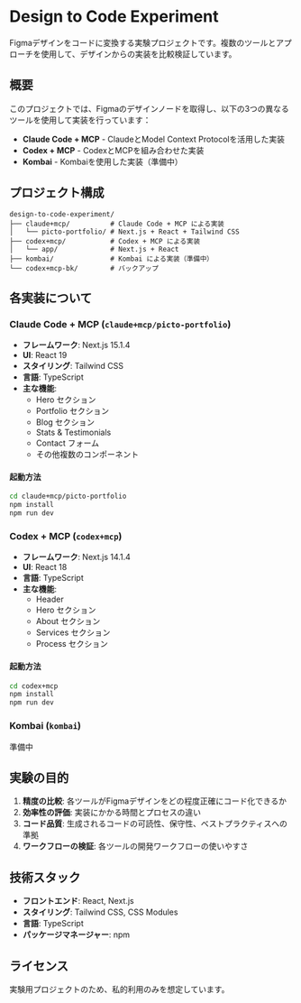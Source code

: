 # Design to Code Experiment

Figmaデザインをコードに変換する実験プロジェクトです。複数のツールとアプローチを使用して、デザインからの実装を比較検証しています。

## 概要

このプロジェクトでは、Figmaのデザインノードを取得し、以下の3つの異なるツールを使用して実装を行っています：

- **Claude Code + MCP** - ClaudeとModel Context Protocolを活用した実装
- **Codex + MCP** - CodexとMCPを組み合わせた実装
- **Kombai** - Kombaiを使用した実装（準備中）

## プロジェクト構成

```
design-to-code-experiment/
├── claude+mcp/          # Claude Code + MCP による実装
│   └── picto-portfolio/ # Next.js + React + Tailwind CSS
├── codex+mcp/           # Codex + MCP による実装
│   └── app/             # Next.js + React
├── kombai/              # Kombai による実装（準備中）
└── codex+mcp-bk/        # バックアップ
```

## 各実装について

### Claude Code + MCP (`claude+mcp/picto-portfolio`)

- **フレームワーク**: Next.js 15.1.4
- **UI**: React 19
- **スタイリング**: Tailwind CSS
- **言語**: TypeScript
- **主な機能**:
  - Hero セクション
  - Portfolio セクション
  - Blog セクション
  - Stats & Testimonials
  - Contact フォーム
  - その他複数のコンポーネント

#### 起動方法

```bash
cd claude+mcp/picto-portfolio
npm install
npm run dev
```

### Codex + MCP (`codex+mcp`)

- **フレームワーク**: Next.js 14.1.4
- **UI**: React 18
- **言語**: TypeScript
- **主な機能**:
  - Header
  - Hero セクション
  - About セクション
  - Services セクション
  - Process セクション

#### 起動方法

```bash
cd codex+mcp
npm install
npm run dev
```

### Kombai (`kombai`)

準備中

## 実験の目的

1. **精度の比較**: 各ツールがFigmaデザインをどの程度正確にコード化できるか
2. **効率性の評価**: 実装にかかる時間とプロセスの違い
3. **コード品質**: 生成されるコードの可読性、保守性、ベストプラクティスへの準拠
4. **ワークフローの検証**: 各ツールの開発ワークフローの使いやすさ

## 技術スタック

- **フロントエンド**: React, Next.js
- **スタイリング**: Tailwind CSS, CSS Modules
- **言語**: TypeScript
- **パッケージマネージャー**: npm

## ライセンス

実験用プロジェクトのため、私的利用のみを想定しています。
